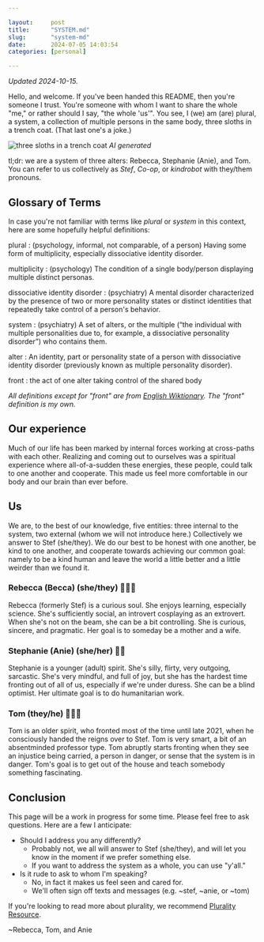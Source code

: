 ```yaml
---

layout:     post
title:      "SYSTEM.md"
slug:       "system-md"
date:       2024-07-05 14:03:54
categories: [personal]

---
```


*Updated 2024-10-15.*

Hello, and welcome. If you've been handed this README, then you're someone I
trust. You're someone with whom I want to share the whole "me," or rather
should I say, "the whole 'us'". You see, I (we) am (are) plural, a system, a
collection of multiple persons in the same body, three sloths in a trench coat.
(That last one's a joke.)

![three sloths in a trench coat](images/three_sloths.webp)  *AI generated*

tl;dr: we are a system of three alters: Rebecca, Stephanie (Anie), and Tom.  You
can refer to us collectively as *Stef*, *Co-op*, or *kindrobot* with they/them
pronouns.

## Glossary of Terms

In case you're not familiar with terms like *plural* or *system* in this
context, here are some hopefully helpful definitions:

plural : (psychology, informal, not comparable, of a person) Having some form
of multiplicity, especially dissociative identity disorder.

multiplicity : (psychology) The condition of a single body/person displaying
multiple distinct personas.

dissociative identity disorder : (psychiatry) A mental disorder characterized
by the presence of two or more personality states or distinct identities that
repeatedly take control of a person's behavior.

system : (psychiatry) A set of alters, or the multiple (“the individual with
multiple personalities due to, for example, a dissociative personality
disorder”) who contains them.

alter : An identity, part or personality state of a person with dissociative
identity disorder (previously known as multiple personality disorder).

front : the act of one alter taking control of the shared body

*All definitions except for "front" are from [English
Wiktionary](https://en.wiktionary.org). The "front" definition is my own.*

## Our experience

Much of our life has been marked by internal forces working at cross-paths with
each other. Realizing and coming out to ourselves was a spiritual experience
where all-of-a-sudden these energies, these people, could talk to one another
and cooperate. This made us feel more comfortable in our body and our brain than
ever before.

## Us

We are, to the best of our knowledge, five entities: three internal to the
system, two external (whom we will not introduce here.) Collectively we answer
to Stef (she/they). We do our best to be honest with one another, be kind to
one another, and cooperate towards achieving our common goal: namely to be a
kind human and leave the world a little better and a little weirder than we
found it. 

### Rebecca (Becca) (she/they) 👩🏻‍🔬

Rebecca (formerly Stef) is a curious soul. She enjoys learning, especially
science. She's sufficiently social, an introvert cosplaying as an extrovert.
When she's not on the beam, she can be a bit controlling. She is curious,
sincere, and pragmatic. Her goal is to someday be a mother and a wife.

### Stephanie (Anie) (she/her) 💃🏻

Stephanie is a younger (adult) spirit. She's silly, flirty, very outgoing,
sarcastic. She's very mindful, and full of joy, but she has the hardest time
fronting out of all of us, especially if we're under duress. She can be a blind
optimist. Her ultimate goal is to do humanitarian work.

### Tom (they/he) 👨🏻‍💻

Tom is an older spirit, who fronted most of the time until late 2021, when he
consciously handed the reigns over to Stef. Tom is very smart, a bit of an
absentminded professor type. Tom abruptly starts fronting when they see an
injustice being carried, a person in danger, or sense that the system is in
danger. Tom's goal is to get out of the house and teach somebody something
fascinating.

## Conclusion

This page will be a work in progress for some time. Please feel free to ask
questions. Here are a few I anticipate:

* Should I address you any differently?
  * Probably not, we all will answer to Stef (she/they), and will let you know
    in the moment if we prefer something else.
  * If you want to address the system as a whole, you can use "y'all."
* Is it rude to ask to whom I'm speaking?
  * No, in fact it makes us feel seen and cared for.
  * We'll often sign off texts and messages (e.g. ~stef, ~anie, or ~tom)

If you're looking to read more about plurality, we recommend [Plurality
Resource](https://pluralityresource.org/plurality-information).

~Rebecca, Tom, and Anie
